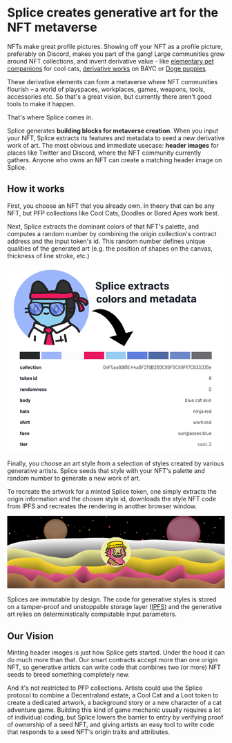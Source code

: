 # Splice creates generative art for the NFT metaverse
 
NFTs make great profile pictures. Showing off your NFT as a profile picture, preferably on Discord, makes you part of the gang! Large communities grow around NFT collections,  and invent derivative value - like [elementary pet companions](https://mobile.twitter.com/coolcatsnft/status/1459302026077110274) for cool cats, [derivative works](https://opensea.io/collection/mutant-ape-yacht-club) on BAYC or [Doge puppies](https://opensea.io/collection/doge-pound-puppies-real).

These derivative elements can form a metaverse where NFT communities flourish – a world of playspaces, workplaces, games, weapons, tools, accessories etc. So that's a great vision, but currently there aren't good tools to make it happen.

That's where Splice comes in.

Splice generates **building blocks for metaverse creation**. When you input your NFT, Splice extracts its features and metadata to seed a new derivative work of art. The most obvious and immediate usecase: **header images** for places like Twitter and Discord, where the NFT community currently gathers. Anyone who owns an NFT can create a matching header image on Splice.

## How it works

First, you choose an NFT that you already own. In theory that can be any NFT, but PFP collections like Cool Cats, Doodles or Bored Apes work best. 

Next, Splice extracts the dominant colors of that NFT's palette, and computes a random number by combining the origin collection's contract address and the input token's id. This random number defines unique qualities of the generated art (e.g. the position of shapes on the canvas, thickness of line stroke, etc.)

![extract](img/extract.png)

Finally, you choose an art style from a selection of styles created by various generative artists. Splice seeds that style with your NFT's palette and random number to generate a new work of art.

To recreate the artwork for a minted Splice token, one simply extracts the origin information and the chosen style id, downloads the style NFT code from IPFS and recreates the rendering in another browser window. 

![extract](img/sample.png)

Splices are immutable by design. The code for generative styles is stored on a tamper-proof and unstoppable storage layer ([IPFS](https://ipfs.io/)) and the generative art relies on deterministically computable input parameters. 

## Our Vision

Minting header images is just how Splice gets started. Under the hood it can do much more than that. Our smart contracts accept more than one origin NFT, so generative artists can write code that combines two (or more) NFT seeds to breed something completely new. 

And it's not restricted to PFP collections. Artists could use the Splice protocol to combine a Decentraland estate, a Cool Cat and a Loot token to create a dedicated artwork, a background story or a new character of a cat adventure game. Building this kind of game mechanic usually requires a lot of individual coding, but Splice lowers the barrier to entry by verifying proof of ownership of a seed NFT, and giving artists an easy tool to write code that responds to a seed NFT's origin traits and attributes.
